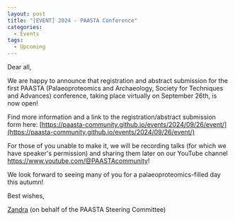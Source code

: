 ```yaml
---
layout: post
title: "[EVENT] 2024 - PAASTA Conference"
categories:
  - Events
tags:
  - Upcoming
---
```


Dear all,

We are happy to announce that registration and abstract submission for the first PAASTA (Palaeoproteomics and Archaeology, Society for Techniques and Advances) conference, taking place virtually on September 26th, is now open!

Find more information and a link to the registration/abstract submission form here: [https://paasta-community.github.io/events/2024/09/26/event/](https://paasta-community.github.io/events/2024/09/26/event/)

For those of you unable to make it, we will be recording talks (for which
we have speaker's permission) and sharing them later on our YouTube channel
<https://www.youtube.com/@PAASTAcommunity>!

We look forward to seeing many of you for a palaeoproteomics-filled day this autumn!

Best wishes,

[Zandra](mailto:zandra.fagernas@sund.ku.dk) (on behalf of the PAASTA Steering Committee)
